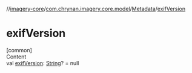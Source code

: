 //[imagery-core](../../../index.md)/[com.chrynan.imagery.core.model](../index.md)/[Metadata](index.md)/[exifVersion](exif-version.md)



# exifVersion  
[common]  
Content  
val [exifVersion](exif-version.md): [String](https://kotlinlang.org/api/latest/jvm/stdlib/kotlin/-string/index.html)? = null  




